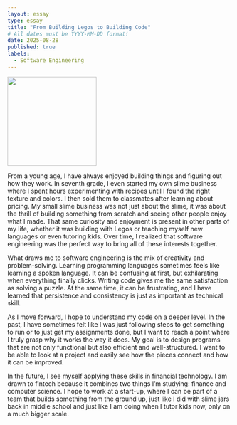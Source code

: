 ```yaml
---
layout: essay
type: essay
title: "From Building Legos to Building Code"
# All dates must be YYYY-MM-DD format!
date: 2025-08-28
published: true
labels:
  - Software Engineering
---
```


<img width="200px" class="rounded float-start pe-4" src="..img/HighRes_LEGO_DUPLO_bricks-story.png">


From a young age, I have always enjoyed building things and figuring out how they work. In seventh grade, I even started my own slime business where I spent hours experimenting with recipes until I found the right texture and colors. I then sold them to classmates after learning about pricing. My small slime business was not just about the slime, it was about the thrill of building something from scratch and seeing other people enjoy what I made. That same curiosity and enjoyment is present in other parts of my life, whether it was building with Legos or teaching myself new languages or even tutoring kids. Over time, I realized that software engineering was the perfect way to bring all of these interests together.

What draws me to software engineering is the mix of creativity and problem-solving. Learning programming languages sometimes feels like learning a spoken language. It can be confusing at first, but exhilarating when everything finally clicks. Writing code gives me the same satisfaction as solving a puzzle. At the same time, it can be frustrating, and I have learned that persistence and consistency is just as important as technical skill. 

As I move forward, I hope to understand my code on a deeper level. In the past, I have sometimes felt like I was just following steps to get something to run or to just get my assignments done, but I want to reach a point where I truly grasp why it works the way it does. My goal is to design programs that are not only functional but also efficient and well-structured. I want to be able to look at a project and easily see how the pieces connect and how it can be improved.

In the future, I see myself applying these skills in financial technology. I am drawn to fintech because it combines two things I’m studying: finance and computer science. I hope to work at a start-up, where I can be part of a team that builds something from the ground up, just like I did with slime jars back in middle school and just like I am doing when I tutor kids now, only on a much bigger scale. 
